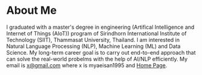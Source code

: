 
# About Me

I graduated with a master's degree in engineering (Artifical Intelligence and Internet of Things (AIoT)) program of Sirindhorn International Institute of Technology (SIIT), Thammasat University, Thailand. I am interested in Natural Language Processing (NLP), Machine Learning (ML) and Data Science. My long-term career goal is to carry out end-to-end approach that can solve the real-world probelms with the help of AI/NLP efficiently. My email is x@gmail.com where x is myaeisan1995 and [Home Page](https://myaeisan77.github.io).



